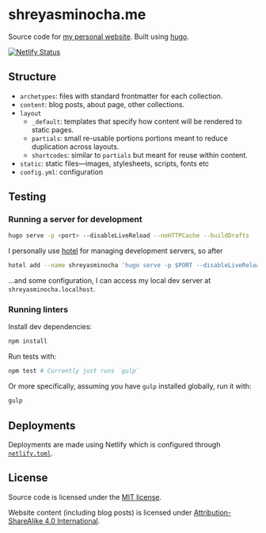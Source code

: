 # shreyasminocha.me

Source code for [my personal website](//shreyasminocha.me). Built using [hugo](//gohugo.io).

[![Netlify Status](https://api.netlify.com/api/v1/badges/08906d39-b81a-49a1-bf88-72dcc0d24d0a/deploy-status)](https://app.netlify.com/sites/shreyasminocha/deploys)

## Structure

- `archetypes`: files with standard frontmatter for each collection.
- `content`: blog posts, about page, other collections.
- `layout`
    - `_default`: templates that specify how content will be rendered to static pages.
    - `partials`: small re-usable portions portions meant to reduce duplication across layouts.
    - `shortcodes`: similar to `partials` but meant for reuse within content.
- `static`: static files—images, stylesheets, scripts, fonts etc
- `config.yml`: configuration

## Testing

### Running a server for development

```sh
hugo serve -p <port> --disableLiveReload --noHTTPCache --buildDrafts
```

I personally use [hotel](//github.com/typicode/hotel) for managing development servers, so after

```sh
hotel add --name shreyasminocha 'hugo serve -p $PORT --disableLiveReload --noHTTPCache --buildDrafts'
```

...and some configuration, I can access my local dev server at `shreyasminocha.localhost`.

### Running linters

Install dev dependencies:

```sh
npm install
```

Run tests with:

```sh
npm test # Currently just runs `gulp`
```

Or more specifically, assuming you have `gulp` installed globally, run it with:

```sh
gulp
```

## Deployments

Deployments are made using Netlify which is configured through [`netlify.toml`](netlify.toml).

## License

Source code is licensed under the [MIT license](//tldrlegal.com/license/mit-license).

Website content (including blog posts) is licensed under [Attribution-ShareAlike 4.0 International](//creativecommons.org/licenses/by-sa/4.0/).
